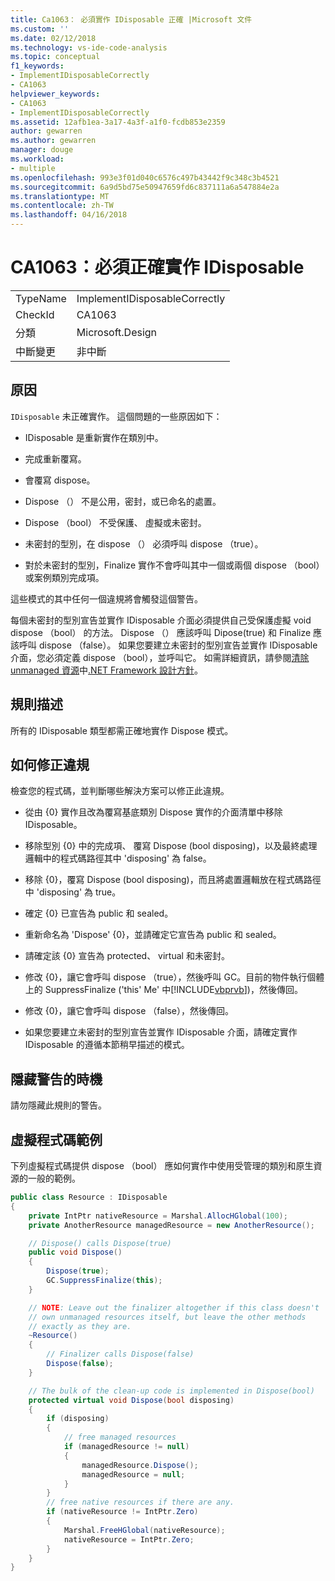 ```yaml
---
title: Ca1063： 必須實作 IDisposable 正確 |Microsoft 文件
ms.custom: ''
ms.date: 02/12/2018
ms.technology: vs-ide-code-analysis
ms.topic: conceptual
f1_keywords:
- ImplementIDisposableCorrectly
- CA1063
helpviewer_keywords:
- CA1063
- ImplementIDisposableCorrectly
ms.assetid: 12afb1ea-3a17-4a3f-a1f0-fcdb853e2359
author: gewarren
ms.author: gewarren
manager: douge
ms.workload:
- multiple
ms.openlocfilehash: 993e3f01d040c6576c497b43442f9c348c3b4521
ms.sourcegitcommit: 6a9d5bd75e50947659fd6c837111a6a547884e2a
ms.translationtype: MT
ms.contentlocale: zh-TW
ms.lasthandoff: 04/16/2018
---
```

# <a name="ca1063-implement-idisposable-correctly"></a>CA1063：必須正確實作 IDisposable

|||
|-|-|
|TypeName|ImplementIDisposableCorrectly|
|CheckId|CA1063|
|分類|Microsoft.Design|
|中斷變更|非中斷|

## <a name="cause"></a>原因

`IDisposable` 未正確實作。 這個問題的一些原因如下：

- IDisposable 是重新實作在類別中。

- 完成重新覆寫。

- 會覆寫 dispose。

- Dispose （） 不是公用，密封，或已命名的處置。

- Dispose （bool） 不受保護、 虛擬或未密封。

- 未密封的型別，在 dispose （） 必須呼叫 dispose （true）。

- 對於未密封的型別，Finalize 實作不會呼叫其中一個或兩個 dispose （bool） 或案例類別完成項。

這些模式的其中任何一個違規將會觸發這個警告。

每個未密封的型別宣告並實作 IDisposable 介面必須提供自己受保護虛擬 void dispose （bool） 的方法。 Dispose （） 應該呼叫 Dipose(true) 和 Finalize 應該呼叫 dispose （false）。 如果您要建立未密封的型別宣告並實作 IDisposable 介面，您必須定義 dispose （bool），並呼叫它。 如需詳細資訊，請參閱[清除 unmanaged 資源](/dotnet/standard/garbage-collection/unmanaged)中[.NET Framework 設計方針](/dotnet/standard/design-guidelines/index)。

## <a name="rule-description"></a>規則描述

所有的 IDisposable 類型都需正確地實作 Dispose 模式。

## <a name="how-to-fix-violations"></a>如何修正違規

檢查您的程式碼，並判斷哪些解決方案可以修正此違規。

- 從由 {0} 實作且改為覆寫基底類別 Dispose 實作的介面清單中移除 IDisposable。

- 移除型別 {0} 中的完成項、 覆寫 Dispose (bool disposing)，以及最終處理邏輯中的程式碼路徑其中 'disposing' 為 false。

- 移除 {0}，覆寫 Dispose (bool disposing)，而且將處置邏輯放在程式碼路徑中 'disposing' 為 true。

- 確定 {0} 已宣告為 public 和 sealed。

- 重新命名為 'Dispose' {0}，並請確定它宣告為 public 和 sealed。

- 請確定該 {0} 宣告為 protected、 virtual 和未密封。

- 修改 {0}，讓它會呼叫 dispose （true），然後呼叫 GC。目前的物件執行個體上的 SuppressFinalize ('this' Me' 中[!INCLUDE[vbprvb](../code-quality/includes/vbprvb_md.md)])，然後傳回。

- 修改 {0}，讓它會呼叫 dispose （false），然後傳回。

- 如果您要建立未密封的型別宣告並實作 IDisposable 介面，請確定實作 IDisposable 的遵循本節稍早描述的模式。

## <a name="when-to-suppress-warnings"></a>隱藏警告的時機

請勿隱藏此規則的警告。

## <a name="pseudo-code-example"></a>虛擬程式碼範例

下列虛擬程式碼提供 dispose （bool） 應如何實作中使用受管理的類別和原生資源的一般的範例。

```csharp
public class Resource : IDisposable
{
    private IntPtr nativeResource = Marshal.AllocHGlobal(100);
    private AnotherResource managedResource = new AnotherResource();

    // Dispose() calls Dispose(true)
    public void Dispose()
    {
        Dispose(true);
        GC.SuppressFinalize(this);
    }

    // NOTE: Leave out the finalizer altogether if this class doesn't
    // own unmanaged resources itself, but leave the other methods
    // exactly as they are.
    ~Resource()
    {
        // Finalizer calls Dispose(false)
        Dispose(false);
    }

    // The bulk of the clean-up code is implemented in Dispose(bool)
    protected virtual void Dispose(bool disposing)
    {
        if (disposing)
        {
            // free managed resources
            if (managedResource != null)
            {
                managedResource.Dispose();
                managedResource = null;
            }
        }
        // free native resources if there are any.
        if (nativeResource != IntPtr.Zero)
        {
            Marshal.FreeHGlobal(nativeResource);
            nativeResource = IntPtr.Zero;
        }
    }
}
```